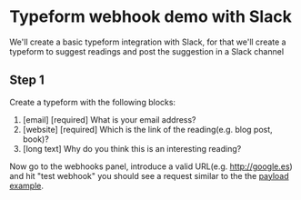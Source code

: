 # Typeform webhook demo with Slack

We'll create a basic typeform integration with Slack, for that we'll create a typeform to suggest readings and post the suggestion in a Slack channel

## Step 1

Create a typeform with the following blocks:

1. [email] [required] What is your email address?
1. [website] [required] Which is the link of the reading(e.g. blog post, book)?
1. [long text] Why do you think this is an interesting reading?

Now go to the webhooks panel, introduce a valid URL(e.g. http://google.es) and hit "test webhook" you should see a request similar to the the [payload example](examples/test_payload.json).
